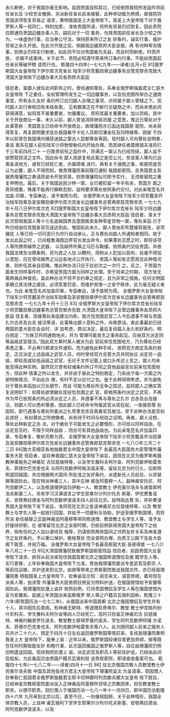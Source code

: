 <!-- { "loadSidebar": true } -->
永久断绝，对于我国亦毫无影响。兹因贵国自知其过，已经依照我院所发函件将前任省长及
少校完全撤换，另派新任省长前来接替，此种举动极为恭顺，故我院将贵国该项恢复贸易之
请求，奏明我国圣上大皇帝陛下。我圣上大皇帝陛下对于俄罗斯人等一视同仁，特别加恩，
准依贵国所请，将所有贸易仍旧恢复。因此贵院应即通饬贵国边疆办事人员，嗣后对于一切
事务，勿效贵国前任省长及少校之所为，一味虚伪行事，应当奉公守法，保持原来所订之友
好条约，诚实行事，维护贸易之永久开放。在此次开放之后，倘据我边疆昂邦大臣呈报，再
有何种卑劣情事，则商业仍将实行断绝，如此则不仅对贵国极为无益，而且时而断绝，时而开放，
亦属不成事体。关于此节，贵院必知遵守原来所订条约行事，不能如贵国前任省长等破坏睦
谊而行也。
乾隆四十四年(一七七九年——译者)五月×日
81俄罗斯国大女皇帝陛下伊尔库次克省长
陆军少将赏戴勋章边疆事务总管克黎赤克致大清国大皇帝陛下边疆办事大员各昂邦大臣函

径启者，查鄙人就任此间职务之时，曾经通知尊处，系奉全俄罗斯独裁君主仁慈大女皇帝陛
下之委任，全权管理所发生之一切边疆事务，以及恰克图所举办之通商事宜，所有永久友好
条约所订应归鄙人办理之事项，亦同属于鄙人管辖之下。现时鄙人实行审核旧有未结各案，
见有数案正在不断行文磋商之中，而尚未使此间获得满意，拟将其不甚重要者，勿庸置议，
而将其最关重要者，加以完结。其中关于开放商业一事，未久以前，鄙人曾请消除继续迟缓
之意思，惟近日尊处对于此事答称：贵国君主已经命令开放商业，故理藩院亦已函达我国枢
密院，尚未获得答复，再复叙明要求惩办我国看守卡伦人员斯切潘金任及玛特维等，因彼
于四年以前曾在我国境内捕获迷路之蒙古人昆都等各等因，现时鄙人可向尊处说明者，查该
案系在鄙人前任陆军少将勃黎勒任内开始办理，而其继任者聂穆错夫准将已于三年前四月二十
一日致贵前任之函件中，将满志一案认为已经完结，鄙人兹不欲赘叙烦渎之文件。因此纵令
鄙人现欲复核此案之是否公允，奈该案人等均已远离各该地方，或有已经死亡者，亦属碍难
进行。再有关于通商之事，枢密院是否认为必要，鄙人不得而知，惟贵理藩院事前既已通知
我国枢密院，且贵国君主系据贵理藩院之奏请而谕令开放贸易，则贵理藩院似可即予实行，
无须枢密院之重复申明也。最后，关于我国逃民沙林一案，业已被扣留一年半有余，贵国方
面之奇异措置，殊属不能再行静默忍耐，兹特要求尊处依照条约交付。对此亲笔签名并加盖
印章，专函奉达，请予查照为荷。
全俄罗斯大女皇帝陛下陆军少将赏戴圣乔治陆军勋章及圣安娜勋章伊尔库次克省长边疆事务总管弗郎慈克黎赤克
一七七九年十月八日伊尔库次克
82俄罗斯国大女皇帝陛下伊尔库次克省长
陆军少将边疆事务总管克黎赤克致大清国大皇帝陛下边疆办事大员昂邦大臣函
径启者，查关于此次禁阻我国人等十七名逾越国界及意图贩卖各种零星货物一案，尊处来函
已于昨日经由恰克图各官员送达到此。惟因前此未久，鄙人曾由尼布楚接获报告，该项骚扰
人等已将一切可恶行为尽行自动承认，正与尊处向鄙人所通知者相同。故于发出此函之时
，已向粗鲁海图边界官长发出命令，如果尊处志愿之时，即将该项人等所携带越界之武器，
以及越界所乘之马匹与鞍缰，依照条约交给贵国，并依我国法律及治罪条例，将为首之人加
以鞭刑，将附从人犯加以笞刑，丝毫不得加以宽恕，应在曾经越界之沿边各地点公开执行，
贵国人等如有志愿观览此种情况者，则听任其亲自目睹。惟此种办法只应于此初次之一次行
之，反之，于贵国方面发生同样事件时，亦希望贵国方面为同样之处理。至于将来之时期，
双方皆无需再做此种查验，盖此种办法不但不合约章之规定，且为非常之措施，任何文明国
家确立其法律之威信，必须奖善罚恶，而维护其惟一之安宁秩序，此为毫无疑义者也。为此
亲笔签名并加盖印章，专函奉达，请予查照为荷。
全俄罗斯大女皇帝陛下陆军少将赏戴圣乔治陆军勋章及圣安娜勋章伊尔库次克省长边疆事务总管弗郎慈克黎赤克
一七七九年十月十三日
83
全俄罗斯大女皇帝陛下伊尔库次克省长陆军少将赏戴勋章边疆事务总管克黎赤克致
大清国大皇帝陛下总管边疆事务各昂邦大臣函
径复者，现接尊处来函建议内称，我方恰克图武官二人今后遇事不得与贵国扎尔古赤及台吉
接洽等语，此事殊出鄙人意料之外，尚希原谅。查此事最初已经两国钦差大臣在会谈时，详
加考虑，商议决定，最后复经载入永久和好条约，明白规定：“为保卫共同通商地点，并为
管理可能发生之事务起见，应由双方派定同等品级武官接洽。”因此双方某时某人被派为武
官前来恰克图地方，乃为尊处已经素悉之事，不必再行邮递文件通知，而为避免此种手续，
依照双方商定及条约规定，正应派定上述品级之武官人员，何时曾经双方总管大员共同协议
派定另一品级，即较高或较低品级之武官，无论于文件记载上或口头传述上言之，鄙人均未
能觅得此种实例。虽然双方曾有较诸条约所订不同之其他品级官长前来恰克图地方，但此种
情事之所以发生，并非由于彼此之特别商定，乃系由于每一方面之内部特殊情况，不如此办
理，有时不足以应付之也。鉴于此种简明考虑，并为避免对于尊处来函加以冗长细节，而且
可能为尊处所无争之叙述，兹将鄙人之确实答复说明如下：如尊处欲使敝处现驻恰克图之武
官，即依照条约派定之武官，不再作为早已依照条约所必须派定之人员，并遇事不再与尊处之扎尔
古赤及台吉接洽，则鄙人可以悉听尊便。因此鄙人已经命令所属武官从现在起，一俟接获尊
处函知，即行遇事与尊处所委派之扎奇里克赤及斋桑官员接洽。至于此种办法是否如此良好
，有如尊处之所想像者，尚有待于时间与经验之证明。再者，鄙人设想，尊处此种新定之办
法，对于敝处于可能发生之必要情形，亦可给以同样自由，在派定官员时，不限于同样品级
，而亦可有其他品级也。为此亲笔签名并加盖印章，专函奉复，敬祈亮察为荷。
全俄罗斯大女皇帝陛下陆军少将赏戴圣乔治勋章及圣安娜勋章伊尔库次克省长边疆事务总管弗郎慈克黎赤克
一七八○年三月二十二日
84致大亚细亚各地独裁君主中国大皇帝陛下
各最高大臣国务大臣管理外藩事务大臣
径启者，兹钦奉我国仁慈大女皇帝陛下谕旨，因现在北京为俄罗斯希腊教神事服务之神甫尼
古拉慈维特等，以及学生雅科夫柯尔金、阿列克歇伊帕雷舍夫、菲德尔巴克舍也夫
与阿列克歇伊阿格法诺夫等，留驻北京为时已久，应即照例遣回祖国，并应根据两大国间
所批准之友好条约，派遣新任人员前往，以资替换等因钦此，现在特派神甫三人，其中正神
甫岳阿基穆一人，副神甫安托尼、阿列克歇伊二人，以及修道僧伊兹玛伊勒一人、教堂教士
伊完奥尔洛夫与谢苗索柯洛夫斯基二人，另有学习汉满语言之学生耶果尔沙列尔托夫
斯基、伊完费鲁诺夫、安顿弗拉德金与阿列克歇伊波波夫四人前往北京。兹特函达尊
处，并祈奏请贵国大皇帝陛下发下谕旨，准将现在北京之各该神甫尼古拉慈维特等，以及
教堂教士与学生人等一起放行回国，并给予一切便利与协助，护送至俄罗斯国境，而将所派
新任接替之正副神甫岳阿基穆等带同修道僧、教堂教士与学生人等，准予友好接待供职。在
彼等留住北京之全部时期，仍依前例获得贵国大皇帝陛下之给养，倘有任何之人加以虐待及
侮辱，仍请依照两帝国间之邻邦友好关系及神圣遵守之友好条约，予以秉公保护。敬候尊处
完全查照办理，向贵王公殿下及各大臣阁下致意，并祝万福。
全俄罗斯大女皇帝陛下各最高枢密大臣
圣彼得堡
一七八○年八月二十一日
85大清国理藩院致俄罗斯国枢密院函
径启者，前因贵国大女皇帝陛下请求，欲将从前派来现住我国首都北京之俄国修道僧侣及俄
籍学生人等，实行更替，上年钦奉我国大皇帝陛下允准，曾由我理藩院委派专差武官及职员
人等前往迎接，并护送来到北京。由彼等带来之贵枢密院致送我国文件，亦已经我理藩院奏
明我国圣上大皇帝陛下，钦奉谕旨示知：阅览来文，语意恭顺，着将现在派来人等，由该管
外藩事务大臣依照往例妥为照料护送，在俄国使馆给予安置等因钦此。我理藩院钦遵上谕并
依照前例，已将贵国僧侣及学生人等在俄国使馆内妥为安置矣。兹据上年贵国派来监察俄罗
斯人等之户籍员瓦锡利函称，乾隆三十六年(即贵国历法一七七二年)，从俄国派来中国首都
北京之俄国僧侣及学生共有十人，其中因先后患病，有神甫尤斯特、修道僧尼奇弗尔、教堂
教士伊完格列别什尼科夫、学生雅科夫柯尔金等四人已经死亡。现时只存留正神甫尼古
拉慈维特、神甫约翰普罗托波夫、教堂教士彼得罗基约诺夫、学生阿列克歇伊阿嘎
方诺夫、菲德尔巴克舍也夫、阿列克歇伊帕雷舍夫等六人。此次随同鄙人前来之服务人
员共计二十六人，预定于四月十日左右返回俄罗斯国等情前来，复经我理藩院奏明我圣上大
皇帝陛下，旋奉上谕：近年以来，俄罗斯国较诸往昔更加恭顺，彼等既在任何时期皆能友好
和睦行事，此次返回俄国之俄罗斯人等，自应由理藩院仍照旧例遣送回国。现经我院钦遵上
谕，派定武官及职员人等前往护送，已经由此间启程矣。为此备函交由贵国户籍员瓦锡利投
送贵枢密院，即请查收备案可也。
乾隆四十七年(一七八二年——译者)四月十一日
86
驻北京俄国宗教人员教堂教士伊完奥尔洛夫致
中国及其他各地方君主大皇帝陛下理藩院呈文
为呈请事，窃因僧人钦奉我仁慈国君全俄罗斯独裁君主耶卡切林娜阿列克歇夫娜大女皇帝
陛下懿旨，已经神圣宗教枢密院委派加入正神甫岳阿基穆所领导之宗教团体，担任教堂教士
职务，以便尽职责。回忆僧人于俄国历法一七八一年十一月四日，即中国历法乾隆四十六年
九月来到北京以后，直至今日，一向循规蹈矩，关于此种情形，我国全体宗教人员，上自神
甫瓦锡利下至学生耶果尔沙列尔托夫斯基、安顿弗拉德金、阿列克歇伊波波夫，以及
